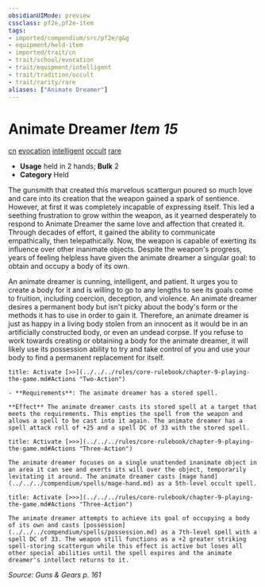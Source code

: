 ```yaml
---
obsidianUIMode: preview
cssclass: pf2e,pf2e-item
tags:
- imported/compendium/src/pf2e/g&g
- equipment/held-item
- imported/trait/cn
- trait/school/evocation
- trait/equipment/intelligent
- trait/tradition/occult
- trait/rarity/rare
aliases: ["Animate Dreamer"]
---
```

# Animate Dreamer *Item 15*  
[cn](chaotic-neutral-b1.md)  [evocation](evocation.md)  [intelligent](intelligent-gmg.md)  [occult](occult.md)  [rare](rare.md)  

- **Usage** held in 2 hands; **Bulk** 2
- **Category** Held

The gunsmith that created this marvelous scattergun poured so much love and care into its creation that the weapon gained a spark of sentience. However, at first it was completely incapable of expressing itself. This led a seething frustration to grow within the weapon, as it yearned desperately to respond to Animate Dreamer the same love and affection that created it. Through decades of effort, it gained the ability to communicate empathically, then telepathically. Now, the weapon is capable of exerting its influence over other inanimate objects. Despite the weapon's progress, years of feeling helpless have given the animate dreamer a singular goal: to obtain and occupy a body of its own.

An animate dreamer is cunning, intelligent, and patient. It urges you to create a body for it and is willing to go to any lengths to see its goals come to fruition, including coercion, deception, and violence. An animate dreamer desires a permanent body but isn't picky about the body's form or the methods it has to use in order to gain it. Therefore, an animate dreamer is just as happy in a living body stolen from an innocent as it would be in an artificially constructed body, or even an undead corpse. If you refuse to work towards creating or obtaining a body for the animate dreamer, it will likely use its possession ability to try and take control of you and use your body to find a permanent replacement for itself.

```ad-embed-ability
title: Activate [>>](../../../rules/core-rulebook/chapter-9-playing-the-game.md#Actions "Two-Action")

- **Requirements**: The animate dreamer has a stored spell.

**Effect** The animate dreamer casts its stored spell at a target that meets the requirements. This empties the spell from the weapon and allows a spell to be cast into it again. The animate dreamer has a spell attack roll of +25 and a spell DC of 33 with the stored spell.
```

```ad-embed-ability
title: Activate [>>>](../../../rules/core-rulebook/chapter-9-playing-the-game.md#Actions "Three-Action")

The animate dreamer focuses on a single unattended inanimate object in an area it can see and exerts its will over the object, temporarily levitating it around. The animate dreamer casts [mage hand](../../../compendium/spells/mage-hand.md) as a 5th-level occult spell.
```

```ad-embed-ability
title: Activate [>>>](../../../rules/core-rulebook/chapter-9-playing-the-game.md#Actions "Three-Action")

The animate dreamer attempts to achieve its goal of occupying a body of its own and casts [possession](../../../compendium/spells/possession.md) as a 7th-level spell with a spell DC of 33. The weapon still functions as a +2 greater striking spell-storing scattergun while this effect is active but loses all other special abilities until the spell expires and the animate dreamer's intellect returns to it.
```

*Source: Guns & Gears p. 161*
